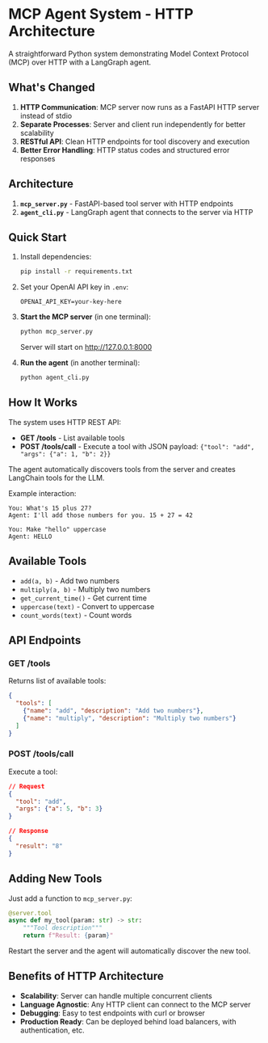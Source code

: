 # MCP Agent System - HTTP Architecture

A straightforward Python system demonstrating Model Context Protocol (MCP) over HTTP with a LangGraph agent.

## What's Changed

1. **HTTP Communication**: MCP server now runs as a FastAPI HTTP server instead of stdio
2. **Separate Processes**: Server and client run independently for better scalability
3. **RESTful API**: Clean HTTP endpoints for tool discovery and execution
4. **Better Error Handling**: HTTP status codes and structured error responses

## Architecture

1. **`mcp_server.py`** - FastAPI-based tool server with HTTP endpoints
2. **`agent_cli.py`** - LangGraph agent that connects to the server via HTTP

## Quick Start

1. Install dependencies:
   ```bash
   pip install -r requirements.txt
   ```

2. Set your OpenAI API key in `.env`:
   ```
   OPENAI_API_KEY=your-key-here
   ```

3. **Start the MCP server** (in one terminal):
   ```bash
   python mcp_server.py
   ```
   Server will start on http://127.0.0.1:8000

4. **Run the agent** (in another terminal):
   ```bash
   python agent_cli.py
   ```

## How It Works

The system uses HTTP REST API:
- **GET /tools** - List available tools
- **POST /tools/call** - Execute a tool with JSON payload: `{"tool": "add", "args": {"a": 1, "b": 2}}`

The agent automatically discovers tools from the server and creates LangChain tools for the LLM.

Example interaction:
```
You: What's 15 plus 27?
Agent: I'll add those numbers for you. 15 + 27 = 42

You: Make "hello" uppercase
Agent: HELLO
```

## Available Tools

- `add(a, b)` - Add two numbers
- `multiply(a, b)` - Multiply two numbers
- `get_current_time()` - Get current time
- `uppercase(text)` - Convert to uppercase
- `count_words(text)` - Count words

## API Endpoints

### GET /tools
Returns list of available tools:
```json
{
  "tools": [
    {"name": "add", "description": "Add two numbers"},
    {"name": "multiply", "description": "Multiply two numbers"}
  ]
}
```

### POST /tools/call
Execute a tool:
```json
// Request
{
  "tool": "add",
  "args": {"a": 5, "b": 3}
}

// Response
{
  "result": "8"
}
```

## Adding New Tools

Just add a function to `mcp_server.py`:

```python
@server.tool
async def my_tool(param: str) -> str:
    """Tool description"""
    return f"Result: {param}"
```

Restart the server and the agent will automatically discover the new tool.

## Benefits of HTTP Architecture

- **Scalability**: Server can handle multiple concurrent clients
- **Language Agnostic**: Any HTTP client can connect to the MCP server
- **Debugging**: Easy to test endpoints with curl or browser
- **Production Ready**: Can be deployed behind load balancers, with authentication, etc.